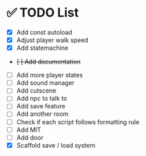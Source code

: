 # ✅ TODO List

- [x] Add const autoload
- [x] Adjust player walk speed
- [x] Add statemachine
- ~~[ ] Add documentation~~
- [ ] Add more player states
- [ ] Add sound manager
- [ ] Add cutscene
- [ ] Add npc to talk to
- [ ] Add save feature
- [ ] Add another room
- [ ] Check if each script follows formatting rule
- [ ] Add MIT
- [ ] Add door
- [x] Scaffold save / load system
